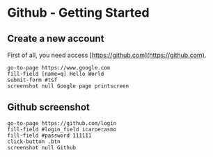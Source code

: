 # Github - Getting Started

## Create a new account

  First of all, you need access [https://github.com](https://github.com).

```
go-to-page https://www.google.com
fill-field [name=q] Hello World
submit-form #tsf
screenshot null Google page printscreen
```

## Github screenshot

```
go-to-page https://github.com/login
fill-field #login_field icaroerasmo
fill-field #password 111111
click-button .btn
screenshot null Github
```